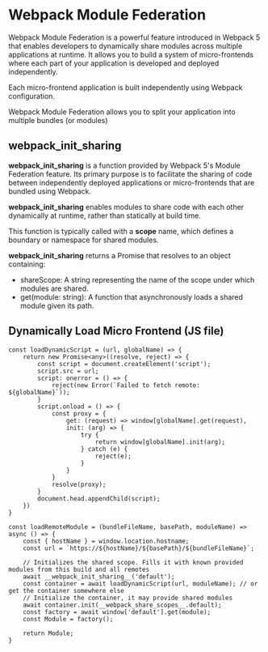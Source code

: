 # Webpack Module Federation

Webpack Module Federation is a powerful feature introduced in Webpack 5 that enables developers to dynamically share modules across multiple applications at runtime. It allows you to build a system of micro-frontends where each part of your application is developed and deployed independently.

Each micro-frontend application is built independently using Webpack configuration.

Webpack Module Federation allows you to split your application into multiple bundles (or modules) 

## __webpack_init_sharing__

__webpack_init_sharing__ is a function provided by Webpack 5's Module Federation feature. Its primary purpose is to facilitate the sharing of code between independently deployed applications or micro-frontends that are bundled using Webpack.

__webpack_init_sharing__ enables modules to share code with each other dynamically at runtime, rather than statically at build time.

This function is typically called with a **scope** name, which defines a boundary or namespace for shared modules.

__webpack_init_sharing__ returns a Promise that resolves to an object containing:
- shareScope: A string representing the name of the scope under which modules are shared.
- get(module: string): A function that asynchronously loads a shared module given its path.


## Dynamically Load Micro Frontend (JS file)
```
const loadDynamicScript = (url, globalName) => {
    return new Promise<any>((resolve, reject) => {
        const script = document.createElement('script');
        script.src = url;
        script: onerror = () => {
            reject(new Error(`Failed to fetch remote: ${globalName}`));
        }
        script.onload = () => {
            const proxy = {
                get: (request) => window[globalName].get(request),
                init: (arg) => {
                    try {
                        return window[globalName].init(arg);
                    } catch (e) {
                        reject(e);
                    }
                }
            }
            resolve(proxy);
        }
        document.head.appendChild(script);
    })
}

const loadRemoteModule = (bundleFileName, basePath, moduleName) => async () => {
    const { hostName } = window.location.hostname;
    const url = `https://${hostName}/${basePath}/${bundleFileName}`;

    // Initializes the shared scope. Fills it with known provided modules from this build and all remotes
    await __webpack_init_sharing__('default');
    const container = await loadDynamicScript(url, moduleName); // or get the container somewhere else
    // Initialize the container, it may provide shared modules
    await container.init(__webpack_share_scopes__.default);
    const factory = await window['default'].get(module);
    const Module = factory();

    return Module;
}
```
